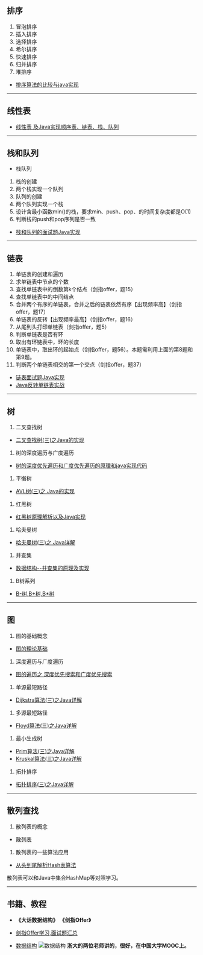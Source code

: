 ## 排序

1. 冒泡排序
1. 插入排序
1. 选择排序
1. 希尔排序
1. 快速排序
1. 归并排序
1. 堆排序

* [排序算法的比较与java实现](http://www.jianshu.com/p/1b8d49a12086)

---

## 线性表
+ [线性表 及Java实现顺序表、链表、栈、队列](http://blog.csdn.net/chenleixing/article/details/42392283)

---
## 栈和队列
* 栈队列
1. 栈的创建
1. 两个栈实现一个队列
1. 队列的创建
1. 两个队列实现一个栈
1. 设计含最小函数min()的栈，要求min、push、pop、的时间复杂度都是O(1)
1. 判断栈的push和pop序列是否一致
+ [栈和队列的面试题Java实现](http://www.cnblogs.com/smyhvae/p/4795984.html)

---
## 链表
1. 单链表的创建和遍历
1. 求单链表中节点的个数
1. 查找单链表中的倒数第k个结点（剑指offer，题15）
1. 查找单链表中的中间结点
1. 合并两个有序的单链表，合并之后的链表依然有序【出现频率高】（剑指offer，题17）
1. 单链表的反转【出现频率最高】（剑指offer，题16）
1. 从尾到头打印单链表（剑指offer，题5）
1. 判断单链表是否有环
1. 取出有环链表中，环的长度
1. 单链表中，取出环的起始点（剑指offer，题56）。本题需利用上面的第8题和第9题。
1. 判断两个单链表相交的第一个交点（剑指offer，题37）

+  [链表面试题Java实现](http://www.cnblogs.com/smyhvae/p/4782595.html)
+  [Java反转单链表实战](http://hanhailong.com/2016/02/25/Java%E5%8F%8D%E8%BD%AC%E5%8D%95%E9%93%BE%E8%A1%A8%E5%AE%9E%E6%88%98/)

---
## 树
1. 二叉查找树
+ [二叉查找树(三)之Java的实现](http://www.cnblogs.com/skywang12345/p/3576452.html)
1. 树的深度遍历与广度遍历
+ [树的深度优先遍历和广度优先遍历的原理和java实现代码](http://outofmemory.cn/code-snippet/4189/biinary-tree-java)
1. 平衡树
+ [AVL树(三)之 Java的实现](http://www.cnblogs.com/skywang12345/p/3577479.html)
1. 红黑树
+ [红黑树原理解析以及Java实现](http://www.voidcn.com/blog/u010853261/article/p-6370601.html)
1. 哈夫曼树
+ [哈夫曼树(三)之 Java详解](http://www.cnblogs.com/skywang12345/p/3706833.html)
1. 并查集
+ [数据结构--并查集的原理及实现](http://www.cnblogs.com/hapjin/p/5478352.html)
1. B树系列　　
+ [B-树,B+树,B*树](http://www.bigming.me/2016/12/28/%E8%AF%B4%E8%AF%B4B-%E6%A0%91%EF%BC%8CB-%E6%A0%91%EF%BC%8CB-%E6%A0%91/)

---

## 图
1. 图的基础概念
+ [图的理论基础](http://www.cnblogs.com/skywang12345/p/3691463.html)
1. 深度遍历与广度遍历
+ [图的遍历之 深度优先搜索和广度优先搜索](http://www.cnblogs.com/skywang12345/p/3711483.html)
1. 单源最短路径
+ [Dijkstra算法(三)之Java详解](http://www.cnblogs.com/skywang12345/p/3711516.html)
1. 多源最短路径
+ [Floyd算法(三)之Java详解](http://www.cnblogs.com/skywang12345/p/3711532.html)
1. 最小生成树
+ [Prim算法(三)之Java详解](http://www.cnblogs.com/skywang12345/p/3711510.html)
+ [Kruskal算法(三)之Java详解](http://www.cnblogs.com/skywang12345/p/3711504.html)
1. 拓扑排序
+ [拓扑排序(三)之Java详解](http://www.cnblogs.com/skywang12345/p/3711494.html)

---
## 散列查找
1. 散列表的概念
+ [散列表](http://blog.csdn.net/duan19920101/article/details/51579136)
1. 散列表的一些算法应用
+ [从头到尾解析Hash表算法](http://blog.csdn.net/v_july_v/article/details/6256463)

散列表可以和Java中集合HashMap等对照学习。

---
## 书籍、教程
* **《大话数据结构》** **《剑指Offer》**
 + [剑指Offer学习,面试题汇总](http://blog.csdn.net/derrantcm/article/details/468878210)

* [数据结构](http://www.icourse163.org/learn/ZJU-93001?tid=120001#/learn/content)
![数据结构](http://upload-images.jianshu.io/upload_images/3985563-aa682bd4f927cd4c.png?imageMogr2/auto-orient/strip%7CimageView2/2/w/1240)
**浙大的两位老师讲的，很好，在中国大学MOOC上。**
